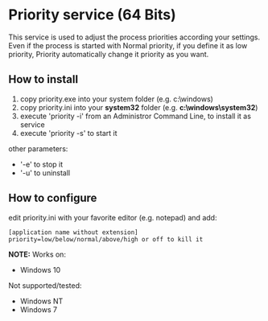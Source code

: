 # Priority service (64 Bits)

This service is used to adjust the process priorities according your settings.
Even if the process is started with Normal priority, if you define it as low priority, 
Priority automatically change it priority as you want.

## How to install

1. copy priority.exe into your system folder (e.g. c:\windows)
2. copy priority.ini into your **system32** folder (e.g. **c:\windows\system32**)
2. execute 'priority -i' from an Administror Command Line, to install it as service
3. execute 'priority -s' to start it

other parameters:
- '-e' to stop it
- '-u' to uninstall

## How to configure

edit priority.ini with your favorite editor (e.g. notepad)
and add:
```
[application name without extension]
priority=low/below/normal/above/high or off to kill it
```

**NOTE:**
Works on:
* Windows 10

Not supported/tested:
* Windows NT
* Windows 7
